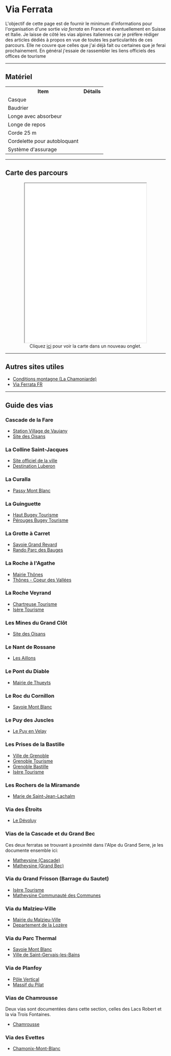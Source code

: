 # Via Ferrata

L'objectif de cette page est de fournir le minimum d'informations pour l'organisation d'une sortie *via ferrata* en France et éventuellement en Suisse et Italie. Je laisse de côté les vias alpines italiennes car je préfère rédiger des articles dédiés à propos en vue de toutes les particularités de ces parcours. Elle ne couvre que celles que j'ai déjà fait ou certaines que je ferai prochainement. En général j'essaie de rassembler les liens officiels des offices de tourisme

---

## Matériel

<center>
    <table>
    <tr><th>Item</th><th>Détails</th></tr>
    <!-- row -->
    <tr><td>Casque</td><td></td></tr>
    <!-- row -->
    <tr><td>Baudrier</td><td></td></tr>
    <!-- row -->
    <tr><td>Longe avec absorbeur</td><td></td></tr>
    <!-- row -->
    <tr><td>Longe de repos</td><td></td></tr>
    <!-- row -->
    <tr><td>Corde 25 m</td><td></td></tr>
    <!-- row -->
    <tr><td>Cordelette pour autobloquant</td><td></td></tr>
    <!-- row -->
    <tr><td>Système d'assurage</td><td></td></tr>
    </table>
</center>

---

## Carte des parcours

<figure align="center">
    <iframe 
        src   = "media/via-ferrata"
        width = "90%"
        height= "500px"
        title = "Adventure Track"
        >
    </iframe>
    <figcaption>
    Cliquez <a href="media/via-ferrata" target="_blank">ici</a> pour voir la carte dans un nouveau onglet.
    </figcaption>
</figure>

---

## Autres sites utiles

- [Conditions montagne (La Chamoniarde)](https://www.chamoniarde.com/montagne/conditions-montagne#)
- [Via Ferrata FR](https://www.viaferrata-fr.net/)

---

## Guide des vias

### Cascade de la Fare

- [Station Village de Vaujany](https://www.vaujany.com/fr/vivez-lete/via-ferrata/)
- [Site des Oisans](https://www.oisans.com/equipement/via-ferrata-de-la-cascade-de-la-fare/)

### La Colline Saint-Jacques

- [Site officiel de la ville](https://www.cavaillon.fr/via-ferrata.html)
- [Destination Luberon](https://www.destinationluberon.com/bouger/la-via-ferrata-de-cavaillon)

### La Curalla

- [Passy Mont Blanc](https://www.passy-mont-blanc.com/activites/escalade-et-via-ferrata/via-ferrata/la-via-ferrata-de-curalla/?via-ferrata-de-curalla-s191925)

### La Guinguette

- [Haut Bugey Tourisme](https://www.hautbugey-tourisme.com/equipement/via-ferrata-de-la-guinguette-2/)
- [Pérouges Bugey Tourisme](https://www.perouges-bugey-tourisme.com/decouvrir/la-via-ferrata-de-la-guinguette/)

### La Grotte à Carret

- [Savoie Grand Revard](https://www.savoiegrandrevard.com/via-ferrata-de-la-grotte-a-carret-saint-jean-d-arvey.html)
- [Rando Parc des Bauges](https://rando.parcdesbauges.com/trek/20084-Via-ferrata----Jules-Carret---Les-P-tchis)

### La Roche à l'Agathe

- [Mairie Thônes](http://www.mairie-thones.fr/fr/information/99305/via-ferrata)
- [Thônes - Coeur des Vallées](https://www.thonescoeurdesvallees.com/activites/aventure-et-sensations/via-ferrata/#)

### La Roche Veyrand

- [Chartreuse Tourisme](https://www.chartreuse-tourisme.com/en/touristic_sheet/via-ferrata-roche-veyrand-saint-pierre-dentremont-en-2777366/)
- [Isère Tourisme](https://www.isere-tourisme.com/equipements/ferrata-roche-veyrand)

### Les Mines du Grand Clôt

- [Site des Oisans](https://www.oisans.com/equipement/via-ferrata-des-mines-du-grand-clot/)

### Le Nant de Rossane

- [Les Aillons](https://www.lesaillons.com/la-via-ferrata-ecole-du-nant-de-rossane.html)

### Le Pont du Diable

- [Mairie de Thueyts](https://www.thueyts.fr/vie-quotidienne/sport-et-loisirs/la-via-ferrata/)

### Le Roc du Cornillon

- [Savoie Mont Blanc](https://www.savoie-mont-blanc.com/sports-de-grimpe/via-ferrata-du-roc-de-cornillon-132651/)

### Le Puy des Juscles

- [Le Puy en Velay](https://www.lepuyenvelay-tourisme.fr/equipements/via-ferrata-le-puy-des-juscles/)

### Les Prises de la Bastille

- [Ville de Grenoble](https://www.grenoble.fr/2882-via-ferrata-et-escalade-a-la-bastille.htm)
- [Grenoble Tourisme](https://www.grenoble-tourisme.com/fr/blog/via-ferrata-a-grenoble/)
- [Grenoble Bastille](https://bastille-grenoble.fr/via-ferrata-bastille-grenoble/)
- [Isère Tourisme](https://www.isere-tourisme.com/equipements/ferrata-de-grenoble-les-prises-de-la-bastille)

### Les Rochers de la Miramande

- [Marie de Saint-Jean-Lachalm](https://www.saintjeanlachalm.fr/via-ferrata.php)

### Via des Étroits

- [Le Dévoluy](https://www.ledevoluy.com/ete/offres/via-ferrata-des-etroits-devoluy-fr-ete-4161036/)

### Vias de la Cascade et du Grand Bec

Ces deux ferratas se trouvant à proximité dans l'Alpe du Grand Serre, je les documente ensemble ici:

- [Matheysine (Cascade)](https://www.matheysine-tourisme.com/fr/catalogue/detail/via-ferrata-de-la-cascade/?page_id=1086)
- [Matheysine (Grand Bec)](https://www.matheysine-tourisme.com/fr/catalogue/detail/via-ferrata-du-grand-bec/?page_id=1086)

### Via du Grand Frisson (Barrage du Sautet)

- [Isère Tourisme](https://www.isere-tourisme.com/equipements/ferrata-du-grand-frisson)
- [Matheysine Communauté des Communes](https://www.ccmatheysine.fr/web/culture-loisirs/via-ferrata/)

### Via du Malzieu-Ville

- [Mairie du Malzieu-Ville](https://le-malzieu-ville.fr/via-ferrata/)
- [Departement de la Lozère](https://lozere.fr/la-ferrata-du-malzieu.html)

### Via du Parc Thermal

- [Savoie Mont Blanc](https://www.savoie-mont-blanc.com/en/climbing-viaferrata-and-adventure-courses/via-ferrata-du-parc-thermal-5063203/)
- [Ville de Saint-Gervais-les-Bains](https://www.saintgervais.com/jai-envie/activites/activites-outdoor-sportive/via-ferrata/)

### Via de Planfoy

- [Pôle Vertical](https://www.pilat-tourisme.fr/planifier/activites-et-detente/sensations/avec-des-cordes/pole-vertical-via-ferrata-adultes-2655334)
- [Massif du Pilat](https://massifdupilat.com/via-ferrata-planfoy/)

### Vias de Chamrousse

Deux vias sont documentées dans cette section, celles des Lacs Robert et la via Trois Fontaines.

- [Chamrousse](https://www.chamrousse.com/plan-via-ferratas.html)

### Via des Evettes

- [Chamonix-Mont-Blanc](https://www.chamonix.com/activites/via-ferrata-dans-la-vallee/via-ferrata-des-evettes)
